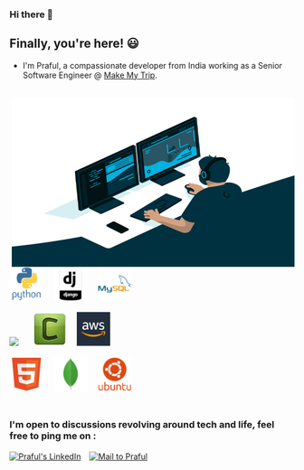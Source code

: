 ### Hi there 👋

<!--
**praful-parashar/praful-parashar** is a ✨ _special_ ✨ repository because its `README.md` (this file) appears on your GitHub profile.

Here are some ideas to get you started:

- 🔭 I’m currently working on ...
- 🌱 I’m currently learning ...
- 👯 I’m looking to collaborate on ...
- 🤔 I’m looking for help with ...
- 💬 Ask me about ...
- 📫 How to reach me: ...
- 😄 Pronouns: ...
- ⚡ Fun fact: ...
-->


## Finally, you're here! :smiley: 
- I'm Praful, a compassionate developer from India working as a Senior Software Engineer @ <a href = 'https://www.urbanpiper.com/' target = '_blank'>Make My Trip</a>.
 
    
 
<br />
<img align = "right" src= "https://github.com/praful-parashar/praful-parashar/blob/main/code.gif?raw=true" width="500" height="300" alt = "Coding" />
<code><img height="60" src="https://raw.githubusercontent.com/devicons/devicon/master/icons/python/python-original-wordmark.svg"></code>&emsp;
<code><img height="60" src="https://github.com/praful-parashar/praful-parashar/blob/main/django-logo-negative.jpeg"></code>&emsp;
<code><img height="60" src="https://raw.githubusercontent.com/devicons/devicon/master/icons/mysql/mysql-original-wordmark.svg"></code>
<br /><br />
<code><img height="60" src="https://www.vectorlogo.zone/logos/rabbitmq/rabbitmq-icon.svg"/> </code>&emsp; 
<code><img height="60" src="https://github.com/praful-parashar/praful-parashar/blob/main/celery_new.png"></code>&emsp;
<code><img height="60" src="https://github.com/praful-parashar/praful-parashar/blob/main/aws_icon.png"></code>
<br /><br />
<code><img height="60" src="https://raw.githubusercontent.com/devicons/devicon/master/icons/html5/html5-original.svg"></code>&emsp;
<code><img height="60" src="https://raw.githubusercontent.com/devicons/devicon/master/icons/mongodb/mongodb-original.svg"></code>&emsp;
<code><img height="60" src="https://raw.githubusercontent.com/devicons/devicon/master/icons/ubuntu/ubuntu-plain-wordmark.svg"></code>
<br><br>



 ## <h3>I'm open to discussions revolving around tech and life, feel free to ping me on :</h3>
  <a href="https://www.linkedin.com/in/prafulparashar/" target="blank"><img align="center" src="https://raw.githubusercontent.com/rahuldkjain/github-profile-readme-generator/master/src/images/icons/Social/linked-in-alt.svg" alt="Praful's LinkedIn" height="30" width="40" /></a>
&ensp; <a href="mailto:praful.parashar21@gmail.com" target="blank"><img align="center" src="https://www.pngrepo.com/png/223047/180/gmail.png" alt="Mail to Praful" height="40" width="40" /></a>

<!--
**PrafulParashar/PrafulParashar** is a ✨ _special_ ✨ repository because its `README.md` (this file) appears on your GitHub profile.

Here are some ideas to get you started:

- 🔭 I’m currently working on ...
- 🌱 I’m currently learning ...
- 👯 I’m looking to collaborate on ...
- 🤔 I’m looking for help with ...
- 💬 Ask me about ...
- 📫 How to reach me: ...
- 😄 Pronouns: ...
- ⚡ Fun fact: ...
-->
